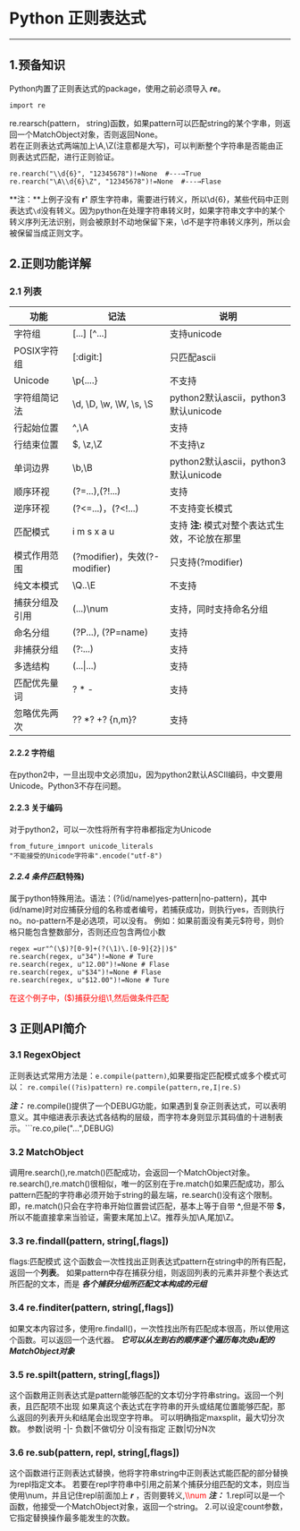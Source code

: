 # Python 正则表达式  
---
## 1.预备知识
Python内置了正则表达式的package，使用之前必须导入 ***re***。
```
import re
````
re.rearsch(pattern， string)函数，如果pattern可以匹配string的某个字串，则返回一个MatchObject对象，否则返回None。  
若在正则表达式两端加上\A,\Z(注意都是大写)，可以判断整个字符串是否能由正则表达式匹配，进行正则验证。
```
re.rearch("\\d{6}", "12345678")!=None  #---→True
re.rearch("\A\\d{6}\Z", "12345678")!=None  #---→Flase
```
**注：**上例子没有 **r'** 原生字符串，需要进行转义，所以\\d{6}，某些代码中正则表达式```\d```没有转义。因为python在处理字符串转义时，如果字符串文字中的某个转义序列无法识别，则会被原封不动地保留下来，\d不是字符串转义序列，所以会被保留当成正则文字。

## 2.正则功能详解
### 2.1 列表
功能|记法|说明
-|-|-
字符组|[...] [^...]|支持unicode
POSIX字符组|[:digit:]|只匹配ascii
Unicode|\p{....}|不支持
字符组简记法|\d, \D, \w, \W, \s, \S|python2默认ascii，python3默认unicode
行起始位置|^,\A|支持
行结束位置|$, \z,\Z|不支持\z
单词边界|\b,\B|python2默认ascii，python3默认unicode
顺序环视|(?=...),(?!...)|支持
逆序环视|(?<=...)，(?<!...)|不支持变长模式
匹配模式| i m s x a u |支持 **注:** 模式对整个表达式生效，不论放在那里
模式作用范围|(?modifier)，失效(?-modifier)|只支持(?modifier)
纯文本模式|\Q..\E|不支持
捕获分组及引用|(...)\num|支持，同时支持命名分组
命名分组|(?P<name>...), (?P=name)|支持
非捕获分组|(?:...)|支持
多选结构|(...\|...)|支持
匹配优先量词|? * -|支持
忽略优先两次|?? *? +? {n,m}?|支持
#### 2.2.2 字符组
在python2中，一旦出现中文必须加u，因为python2默认ASCII编码，中文要用Unicode。Python3不存在问题。
#### 2.2.3 关于编码
对于python2，可以一次性将所有字符串都指定为Unicode
```
from_future_imnport unicode_literals
"不能接受的Unicode字符串".encode("utf-8")
```

#### *2.2.4 条件匹配*(特殊)
属于python特殊用法。语法：(?(id/name)yes-pattern|no-pattern)，其中(id/name)时对应捕获分组的名称或者编号，若捕获成功，则执行yes，否则执行no。no-pattern不是必选项，可以没有。
例如：如果前面没有美元$符号，则价格只能包含整数部分，否则还应包含两位小数
```
regex =ur"^(\$)?[0-9]+(?(\1)\.[0-9]{2}|)$"
re.search(regex, u"34")!=None # Ture
re.search(regex, u"12.00")!=None # Flase
re.search(regex, u"$34")!=None # Flase
re.search(regex, u"$12.00")!=None # Ture
```
<font color=#FF0000>在这个例子中，(\$)捕获分组\1,然后做条件匹配</font>

## 3 正则API简介
### 3.1 RegexObject
正则表达式常用方法是：```e.compile(pattern)```,如果要指定匹配模式或多个模式可以：
```re.compile((?is)pattern)``` 
```re.compile(pattern,re,I|re.S)```

***注：*** re.compile()提供了一个DEBUG功能，如果遇到复杂正则表达式，可以表明意义。其中缩进表示表达式各结构的层级，而字符本身则显示其码值的十进制表示。```re.co,pile("...",DEBUG)

### 3.2 MatchObject
调用re.search(),re.match()匹配成功，会返回一个MatchObject对象。
re.search(),re.match()很相似，唯一的区别在于re.match()如果匹配成功，那么pattern匹配的字符串必须开始于string的最左端，re.search()没有这个限制。即，re.match()只会在字符串开始位置尝试匹配，基本上等于自带 **^**,但是不带 **$**，所以不能直接拿来当验证，需要末尾加上\Z。推荐头加\A,尾加\Z。
### 3.3 re.findall(pattern, string[,flags])
flags:匹配模式
这个函数会一次性找出正则表达式pattern在string中的所有匹配，返回一个**列表**。
如果pattern中存在捕获分组，则返回列表的元素并非整个表达式所匹配的文本，而是 ***各个捕获分组所匹配文本构成的元组***

### 3.4 re.finditer(pattern, string[,flags])
如果文本内容过多，使用re.findall()，一次性找出所有匹配成本很高，所以使用这个函数。可以返回一个迭代器。 ***它可以从左到右的顺序逐个遍历每次皮u配的MatchObject对象***

### 3.5 re.spilt(pattern, string[,flags])
这个函数用正则表达式是pattern能够匹配的文本切分字符串string。返回一个列表，且匹配项不出现
如果真这个表达式在字符串的开头或结尾位置能够匹配，那么返回的列表开头和结尾会出现空字符串。
可以明确指定maxsplit，最大切分次数。
参数|说明
-|-
负数|不做切分
0|没有指定
正数|切分N次

### 3.6 re.sub(pattern, repl, string[,flags])
这个函数进行正则表达式替换，他将字符串string中正则表达式能匹配的部分替换为repl指定文本。
若要在repl字符串中引用之前某个捕获分组匹配的文本，则应当使用\num，并且记住repl前面加上 ***r*** ，否则要转义,<font color=red>\\\num</font>
***注：***
1.repl可以是一个函数，他接受一个MatchObject对象，返回一个string。
2.可以设定count参数，它指定替换操作最多能发生的次数。
